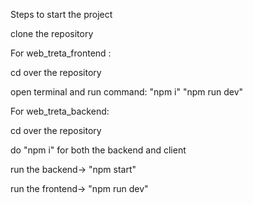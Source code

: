 Steps to start the project

clone the repository

For web_treta_frontend :

cd over the repository

open terminal and run command:
    "npm i"
    "npm run dev"


For web_treta_backend:

cd over the repository

do "npm i" for both the backend and client

run the backend-> "npm start"

run the frontend-> "npm run dev"

    
